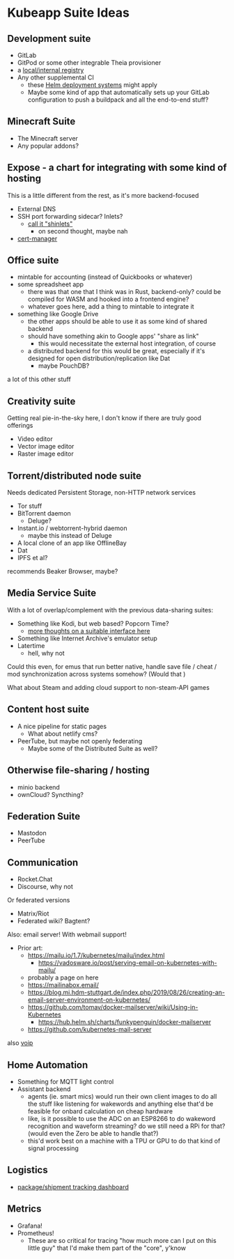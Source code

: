 # Kubeapp Suite Ideas

## Development suite

- GitLab
- GitPod or some other integrable Theia provisioner
- a [local/internal registry](https://rancher.com/docs/k3s/latest/en/installation/private-registry/)
- Any other supplemental CI
  - these [Helm deployment systems](https://kubedex.com/helm-deployments/) might apply
  - Maybe some kind of app that automatically sets up your GitLab configuration to push a buildpack and all the end-to-end stuff?

## Minecraft Suite

- The Minecraft server
- Any popular addons?

## Expose - a chart for integrating with some kind of hosting

This is a little different from the rest, as it's more backend-focused

- External DNS
- SSH port forwarding sidecar? Inlets?
  - [call it "shinlets"](68a94766-7e29-4ec7-8d4c-18a0e7bd3605.md)
    - on second thought, maybe nah
- [cert-manager](https://cert-manager.io/docs/installation/kubernetes/#installing-with-helm)

## Office suite

- mintable for accounting (instead of Quickbooks or whatever)
- some spreadsheet app
  - there was that one that I think was in Rust, backend-only? could be compiled for WASM and hooked into a frontend engine?
  - whatever goes here, add a thing to mintable to integrate it
- something like Google Drive
  - the other apps should be able to use it as some kind of shared backend
  - should have something akin to Google apps' "share as link"
    - this would necessitate the external host integration, of course
  - a distributed backend for this would be great, especially if it's designed for open distribution/replication like Dat
    - maybe PouchDB?

a lot of this other stuff

## Creativity suite

Getting real pie-in-the-sky here, I don't know if there are truly good offerings

- Video editor
- Vector image editor
- Raster image editor

## Torrent/distributed node suite

Needs dedicated Persistent Storage, non-HTTP network services

- Tor stuff
- BitTorrent daemon
  - Deluge?
- Instant.io / webtorrent-hybrid daemon
  - maybe this instead of Deluge
- A local clone of an app like OfflineBay
- Dat
- IPFS et al?

recommends Beaker Browser, maybe?

## Media Service Suite

With a lot of overlap/complement with the previous data-sharing suites:

- Something like Kodi, but web based? Popcorn Time?
  - [more thoughts on a suitable interface here](a9341e3f-04b6-417a-ad83-b669cfd9bd2e.md)
- Something like Internet Archive's emulator setup
- Latertime
  - hell, why not

Could this even, for emus that run better native, handle save file / cheat / mod synchronization across systems somehow? (Would that )

What about Steam and adding cloud support to non-steam-API games

## Content host suite

- A nice pipeline for static pages
  - What about netlify cms?
- PeerTube, but maybe not openly federating
  - Maybe some of the Distributed Suite as well?

## Otherwise file-sharing / hosting

- minio backend
- ownCloud? Syncthing?

## Federation Suite

- Mastodon
- PeerTube

## Communication

- Rocket.Chat
- Discourse, why not

Or federated versions

- Matrix/Riot
- Federated wiki? Bagtent?

Also: email server! With webmail support!

- Prior art:
  - https://mailu.io/1.7/kubernetes/mailu/index.html
    - https://vadosware.io/post/serving-email-on-kubernetes-with-mailu/
  - probably a page on here
  - https://mailinabox.email/
  - https://blog.mi.hdm-stuttgart.de/index.php/2019/08/26/creating-an-email-server-environment-on-kubernetes/
  - https://github.com/tomav/docker-mailserver/wiki/Using-in-Kubernetes
    - https://hub.helm.sh/charts/funkypenguin/docker-mailserver
  - https://github.com/kubernetes-mail-server

also [voip](5d44fbc0-77f4-410f-a115-8b6b57d78816.md)

## Home Automation

- Something for MQTT light control
- Assistant backend
  - agents (ie. smart mics) would run their own client images to do all the stuff like listening for wakewords and anything else that'd be feasible for onbard calculation on cheap hardware
  - like, is it possible to use the ADC on an ESP8266 to do wakeword recognition and waveform streaming? do we still need a RPi for that? (would even the Zero be able to handle that?)
  - this'd work best on a machine with a TPU or GPU to do that kind of signal processing

## Logistics

- [package/shipment tracking dashboard](b54c8d64-4e19-40e0-aef1-c67a7d0fcec1.md)

## Metrics

- Grafana!
- Prometheus!
  - These are so critical for tracing "how much more can I put on this little guy" that I'd make them part of the "core", y'know
